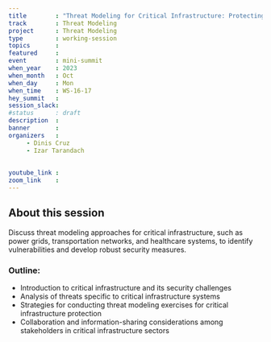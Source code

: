 ```yaml
---
title        : "Threat Modeling for Critical Infrastructure: Protecting Essential Systems( Panel)"
track        : Threat Modeling
project      : Threat Modeling
type         : working-session
topics       : 
featured     :
event        : mini-summit
when_year    : 2023
when_month   : Oct
when_day     : Mon
when_time    : WS-16-17
hey_summit   : 
session_slack:
#status      : draft
description  :
banner       : 
organizers   :
     - Dinis Cruz
     - Izar Tarandach
   
     
youtube_link : 
zoom_link    : 
---
```


## About this session
Discuss threat modeling approaches for critical infrastructure, such as power grids, transportation networks, and healthcare systems, to identify vulnerabilities and develop robust security measures.

### Outline:
- Introduction to critical infrastructure and its security challenges
- Analysis of threats specific to critical infrastructure systems
- Strategies for conducting threat modeling exercises for critical infrastructure protection
- Collaboration and information-sharing considerations among stakeholders in critical infrastructure sectors
